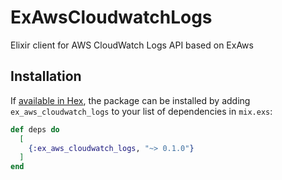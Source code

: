 # ExAwsCloudwatchLogs

Elixir client for AWS CloudWatch Logs API based on ExAws

## Installation

If [available in Hex](https://hex.pm/docs/publish), the package can be installed
by adding `ex_aws_cloudwatch_logs` to your list of dependencies in `mix.exs`:

```elixir
def deps do
  [
    {:ex_aws_cloudwatch_logs, "~> 0.1.0"}
  ]
end
```
